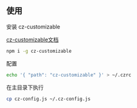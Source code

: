 ## 使用

安装 cz-customizable 

[cz-customizable文档](https://github.com/leonardoanalista/cz-customizable)

``` sh
npm i -g cz-customizable
```

配置

``` sh
echo '{ "path": "cz-customizable" }' > ~/.czrc
```

在主目录下执行

```sh
cp cz-config.js ~/.cz-config.js
```

